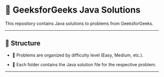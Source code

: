 # 🚀 GeeksforGeeks Java Solutions
This repository contains Java solutions to problems from GeeksforGeeks.

---

## 🧠 Structure

- 📌 Problems are organized by difficulty level (Easy, Medium, etc.).

- 📌 Each folder contains the Java solution file for the respective problem.

---
